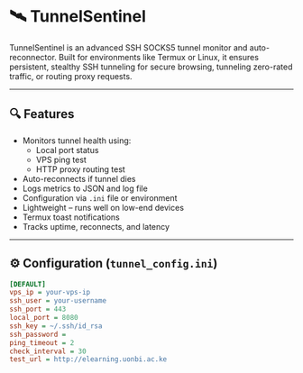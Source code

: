 # 🛰️ TunnelSentinel

TunnelSentinel is an advanced SSH SOCKS5 tunnel monitor and auto-reconnector. Built for environments like Termux or Linux, it ensures persistent, stealthy SSH tunneling for secure browsing, tunneling zero-rated traffic, or routing proxy requests.

---

## 🔍 Features

- Monitors tunnel health using:
  - Local port status
  - VPS ping test
  - HTTP proxy routing test
- Auto-reconnects if tunnel dies
- Logs metrics to JSON and log file
- Configuration via `.ini` file or environment
- Lightweight – runs well on low-end devices
- Termux toast notifications
- Tracks uptime, reconnects, and latency

---

## ⚙️ Configuration (`tunnel_config.ini`)

```ini
[DEFAULT]
vps_ip = your-vps-ip
ssh_user = your-username
ssh_port = 443
local_port = 8080
ssh_key = ~/.ssh/id_rsa
ssh_password = 
ping_timeout = 2
check_interval = 30
test_url = http://elearning.uonbi.ac.ke
